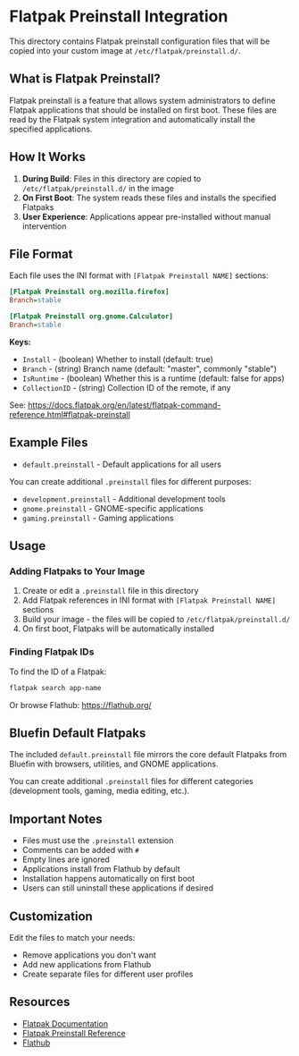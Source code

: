# Flatpak Preinstall Integration

This directory contains Flatpak preinstall configuration files that will be copied into your custom image at `/etc/flatpak/preinstall.d/`.

## What is Flatpak Preinstall?

Flatpak preinstall is a feature that allows system administrators to define Flatpak applications that should be installed on first boot. These files are read by the Flatpak system integration and automatically install the specified applications.

## How It Works

1. **During Build**: Files in this directory are copied to `/etc/flatpak/preinstall.d/` in the image
2. **On First Boot**: The system reads these files and installs the specified Flatpaks
3. **User Experience**: Applications appear pre-installed without manual intervention

## File Format

Each file uses the INI format with `[Flatpak Preinstall NAME]` sections:

```ini
[Flatpak Preinstall org.mozilla.firefox]
Branch=stable

[Flatpak Preinstall org.gnome.Calculator]
Branch=stable
```

**Keys:**
- `Install` - (boolean) Whether to install (default: true)
- `Branch` - (string) Branch name (default: "master", commonly "stable")
- `IsRuntime` - (boolean) Whether this is a runtime (default: false for apps)
- `CollectionID` - (string) Collection ID of the remote, if any

See: https://docs.flatpak.org/en/latest/flatpak-command-reference.html#flatpak-preinstall

## Example Files

- `default.preinstall` - Default applications for all users

You can create additional `.preinstall` files for different purposes:
- `development.preinstall` - Additional development tools
- `gnome.preinstall` - GNOME-specific applications
- `gaming.preinstall` - Gaming applications

## Usage

### Adding Flatpaks to Your Image

1. Create or edit a `.preinstall` file in this directory
2. Add Flatpak references in INI format with `[Flatpak Preinstall NAME]` sections
3. Build your image - the files will be copied to `/etc/flatpak/preinstall.d/`
4. On first boot, Flatpaks will be automatically installed

### Finding Flatpak IDs

To find the ID of a Flatpak:
```bash
flatpak search app-name
```

Or browse Flathub: https://flathub.org/

## Bluefin Default Flatpaks

The included `default.preinstall` file mirrors the core default Flatpaks from Bluefin with browsers, utilities, and GNOME applications.

You can create additional `.preinstall` files for different categories (development tools, gaming, media editing, etc.).

## Important Notes

- Files must use the `.preinstall` extension
- Comments can be added with `#`
- Empty lines are ignored
- Applications install from Flathub by default
- Installation happens automatically on first boot
- Users can still uninstall these applications if desired

## Customization

Edit the files to match your needs:
- Remove applications you don't want
- Add new applications from Flathub
- Create separate files for different user profiles

## Resources

- [Flatpak Documentation](https://docs.flatpak.org/)
- [Flatpak Preinstall Reference](https://docs.flatpak.org/en/latest/flatpak-command-reference.html#flatpak-preinstall)
- [Flathub](https://flathub.org/)
